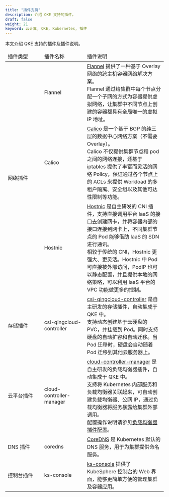 ```yaml
---
title: "插件支持"
description: 介绍 QKE 支持的插件。
draft: false
weight: 21
keyword: 云计算, QKE, Kubernetes, 插件
---
```


本文介绍 QKE 支持的插件及插件说明。

<table>
  <thead>
  <tr>
   <td style="width: 100px">插件类型</td><td style="width: 120px">插件名称</td><td>插件说明</td></tr>
  </thead>
  <tr>
   <td rowspan="3">网络插件</td><td>Flannel</td><td><a href="https://github.com/coreos/flannel">Flannel</a> 提供了一种基于 Overlay 网络的跨主机容器网络解决方案。<br/>Flannel 通过给集群中每个节点分配一个子网的方式为容器提供虚拟网络，让集群中不同节点上创建的容器都具有全局唯一的虚拟 IP 地址。</td>
  </tr>
  <tr>
   <td>Calico</td><td><a href="https://www.tigera.io/project-calico/">Calico</a> 是一个基于 BGP 的纯三层的数据中心网络方案（不需要 Overlay）。<br/>Calico 不仅提供集群节点和 pod 之间的网络连接，还基于 iptables 提供了丰富而灵活的网络 Policy，保证通过各个节点上的 ACLs 来提供 Workload 的多租户隔离、安全组以及其他可达性限制等功能。</td>
  </tr>
  <tr>
    <td>Hostnic</td><td><a href=https://github.com/yunify/hostnic-cni>Hostnic</a> 是自主研发的 CNI 插件，支持直接调用平台 IaaS 的接口去创建网卡，并将容器内部的接口连接到网卡上，不同集群节点的 Pod 能够借助 IaaS 的 SDN 进行通讯。<br/>相较于传统的 CNI，Hostnic 更强大、更灵活。Hostnic 中 Pod 可直接被外部访问，PodIP 也可以静态配置，并且提供本地的网络策略，可以利用 IaaS 平台的 VPC 功能做更多的控制。</td>
  </tr>
   <tr>
    <td>存储插件</td><td>csi-qingcloud-controller</td><td><a href="https://github.com/yunify/qingcloud-csi">csi-qingcloud-controller</a> 是自主研发的存储插件，自动集成于 QKE 中。<br/>支持动态创建基于云硬盘的 PVC，并挂载到 Pod。同时支持硬盘的自动扩容和自动迁移。当 Pod 迁移时，硬盘会自动随着 Pod 迁移到其他云服务器上。</td>
  </tr>
  <tr>
    <td>云平台插件</td><td>cloud-controller-manager</td><td><a href="https://github.com/yunify/qingcloud-cloud-controller-manager">cloud-controller-manager</a> 是自主研发的负载均衡器插件，自动集成于 QKE 中。<br/>支持将 Kubernetes 内部服务和负载均衡器关联起来，可自动创建负载均衡器、公网 IP，通过负载均衡器将服务暴露给集群外部调用。<br/>配置操作说明请参见<a href="/container/qke_plus/manual/service/ccm_config/">负载均衡器插件配置</a>。</td>
  </tr>
    <tr>
    <td>DNS 插件</td><td>coredns</td><td><a href="https://github.com/coredns/coredns">CoreDNS</a> 是 Kubernetes 默认的 DNS 服务，用于为集群提供命名服务。<br/></td>
  </tr>
  <tr>
    <td>控制台插件</td><td>ks-console</td><td><a href="https://github.com/kubesphere/console">ks-console</a> 提供了 KubeSphere 控制台的 Web 界面，能够更简单方便的管理集群及容器应用。</td> 
  </tr>
</table>
